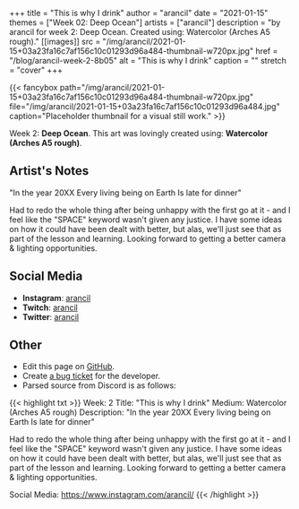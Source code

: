 +++
title =       "This is why I drink"
author =      "arancil"
date =        "2021-01-15"
themes =      ["Week 02: Deep Ocean"]
artists =     ["arancil"]
description = "by arancil for week 2: Deep Ocean. Created using: Watercolor (Arches A5 rough)."
[[images]]
      src = "/img/arancil/2021-01-15+03a23fa16c7af156c10c01293d96a484-thumbnail-w720px.jpg"
      href = "/blog/arancil-week-2-8b05"
      alt = "This is why I drink"
      caption = ""
      stretch = "cover"
+++

{{< fancybox path="/img/arancil/2021-01-15+03a23fa16c7af156c10c01293d96a484-thumbnail-w720px.jpg" file="/img/arancil/2021-01-15+03a23fa16c7af156c10c01293d96a484.jpg" caption="Placeholder thumbnail for a visual still work." >}}


Week 2: **Deep Ocean**. This art was lovingly created using: **Watercolor (Arches A5 rough)**.

## Artist's Notes

"In the year 20XX
Every living being on Earth
Is late for dinner"

Had to redo the whole thing after being unhappy with the first go at it - and I feel like the "SPACE" keyword wasn't given any justice. I have some ideas on how it could have been dealt with better, but alas, we'll just see that as part of the lesson and learning. Looking forward to getting a better camera & lighting opportunities.

## Social Media

- **Instagram**: <a href='https://instagram.com/arancil' target='_blank'>arancil</a>
- **Twitch**: <a href='https://twitch.tv/arancil' target='_blank'>arancil</a>
- **Twitter**: <a href='https://twitter.com/arancil' target='_blank'>arancil</a>

## Other

- Edit this page on [GitHub](https://github.com/teaminkling/web-refresh/edit/main/content/blog/arancil-week-2-8b05.md).
- Create [a bug ticket](https://github.com/teaminkling/web-refresh/issues/new?assignees=&labels=bug&template=problem-report.md&title=) for the developer.
- Parsed source from Discord is as follows:

{{< highlight txt >}}
Week: 2
Title: "This is why I drink"
Medium: Watercolor (Arches A5 rough)
Description: "In the year 20XX
Every living being on Earth
Is late for dinner"

Had to redo the whole thing after being unhappy with the first go at it - and I feel like the "SPACE" keyword wasn't given any justice. I have some ideas on how it could have been dealt with better, but alas, we'll just see that as part of the lesson and learning. Looking forward to getting a better camera & lighting opportunities.

Social Media: https://www.instagram.com/arancil/
{{< /highlight >}}